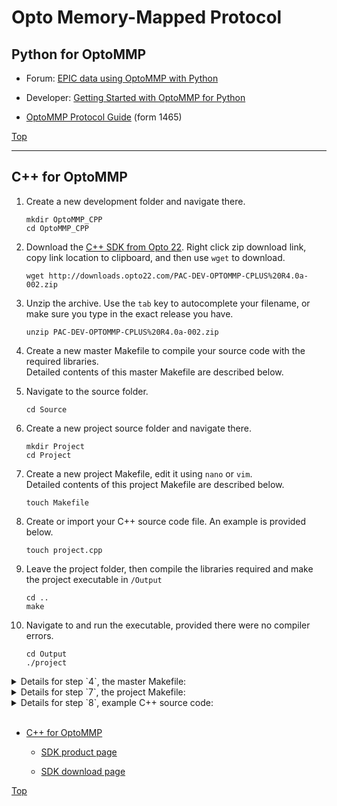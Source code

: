 # Opto Memory-Mapped Protocol


<a name="Top"></a>

## Python for OptoMMP

>

* Forum: [EPIC data using OptoMMP with Python](http://forums.opto22.com/t/epic-data-using-optommp-with-python/2041 "OptoForums")

* Developer: [Getting Started with OptoMMP for Python](http://developer.opto22.com/pythonmmp/ "developer.opto22.com")

* [OptoMMP Protocol Guide](https://www.opto22.com/support/resources-tools/documents/1465-optommp-protocol-guide) (form 1465)

[Top](#Top)

-----

## C++ for OptoMMP

1. Create a new development folder and navigate there.

    `mkdir OptoMMP_CPP`<br>
    `cd OptoMMP_CPP`
2. Download the [C++ SDK from Opto 22](https://www.opto22.com/products/pac-dev-optommp-cplus "PAC-DEV-OPTOMMP-CPLUS"). Right click zip download link, copy link location to clipboard, and then use `wget` to download.

    `wget http://downloads.opto22.com/PAC-DEV-OPTOMMP-CPLUS%20R4.0a-002.zip`
3. Unzip the archive. Use the `tab` key to autocomplete your filename, or make sure you type in the exact release you have.

    `unzip PAC-DEV-OPTOMMP-CPLUS%20R4.0a-002.zip`
4. Create a new master Makefile to compile your source code with the required libraries.<br>
    Detailed contents of this master Makefile are described below.

5. Navigate to the source folder.

    `cd Source`
6. Create a new project source folder and navigate there.

    `mkdir Project`<br>
    `cd Project`
7. Create a new project Makefile, edit it using `nano` or `vim`.<br>
    Detailed contents of this project Makefile are described below.

    `touch Makefile`
8. Create or import your C++ source code file. An example is provided below.

    `touch project.cpp`
9. Leave the project folder, then compile the libraries required and make the project executable in `/Output`

    `cd ..`<br>
    `make`
10. Navigate to and run the executable, provided there were no compiler errors.

    `cd Output`<br>
    `./project`

<details><summary>Details for step `4`, the master Makefile:</summary>

```
CXXFLAGS = -I$(SRC_DIR) -Wall -D_LINUX -g

LIB_SOURCES=$(wildcard Source/*.cpp)
LIB_OBJECTS=$(patsubst %.cpp,%.o,${LIB_SOURCES})

all: build Output/liboptommp.a test

build:
        @mkdir -p Output

Output/liboptommp.a: ${LIB_OBJECTS}
        ar rcs $@ ${LIB_OBJECTS}
        ranlib $@

clean:
        rm -rf Output ${LIB_OBJECTS}
        ${MAKE} -C Source/Examples/C++/test clean

test:
        ${MAKE} -C Source/Examples/C++/test

Source/O22SIOMM.o: Source/O22SIOMM.cpp Source/O22SIOMM.h Source/O22SIOUT.h Source/O22STRCT.h

Source/O22SIOST.o: Source/O22SIOST.cpp Source/O22SIOST.h Source/O22SIOUT.h Source/O22STRCT.h

Source/O22SIOUT.o: Source/O22SIOUT.cpp Source/O22SIOUT.h
```

</details>

<details><summary>Details for step `7`, the project Makefile:</summary>

```
TOP_DIR=../../../..
SOURCE_DIR=$(TOP_DIR)/Source
OUTPUT_DIR=$(TOP_DIR)/Output

CXXFLAGS = -I$(SOURCE_DIR) -Wall -D_LINUX -g
LDFLAGS = -pthread

SOURCES=test.cpp
OBJECTS=$(patsubst %.cpp,%.o,${SOURCES})

all: $(OUTPUT_DIR)/test

$(OUTPUT_DIR)/test: $(OUTPUT_DIR)/liboptommp.a ${OBJECTS}
        $(CXX) $(LDFLAGS) -o $@ ${OBJECTS} $(OUTPUT_DIR)/liboptommp.a

clean:
        rm -f *.o $(OUTPUT_DIR)/test

```

</details>

<details><summary>Details for step `8`, example C++ source code:</summary>

~~~ C++
#include "O22SIOMM.h"
#include "O22STRCT.h"
int main() {
        char *address = "127.0.0.1";
        const int module = 0;
        const int point = 8;

        O22SnapIoMemMap dev_EPIC;
        dev_EPIC.OpenEnet2(address, 2001, 10000, 1, SIOMM_TCP);
        for(int i = 0; i < 22; i++) {
                dev_EPIC.SetHDDigitalPointState(module, point, 1);
                usleep(250000);
                dev_EPIC.SetHDDigitalPointState(module, point, 0);
                usleep(250000);
        }
        return 0;
}

~~~

</details>

<br>

 * [C++ for OptoMMP](/cpp/)

    * [SDK product page](https://www.opto22.com/products/pac-dev-optommp-cplus)

    * [SDK download page](https://www.opto22.com/support/resources-tools/downloads/pac-dev-optommp-cpp)

[Top](#Top)